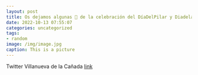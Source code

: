 ```yaml
---
layout: post
title: Os dejamos algunas 📸 de la celebración del DíaDelPilar y DiadelaHispanidad en VillanuevaDeLaCañada.12DeOctubre🇪🇸 httpst....
date: 2022-10-13 07:55:07
categories: uncategorized
tags:
- random
image: /img/image.jpg
caption: This is a picture
---
```

Twitter Villanueva de la Cañada [link](https://twitter.com/AytoVDLCanada/status/1580190792303271937)
